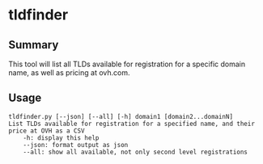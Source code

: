 # tldfinder

## Summary
This tool will list all TLDs available for registration for a specific domain
name, as well as pricing at ovh.com.

## Usage

```
tldfinder.py [--json] [--all] [-h] domain1 [domain2...domainN]
List TLDs available for registration for a specified name, and their price at OVH as a CSV
	-h: display this help
	--json: format output as json
	--all: show all available, not only second level registrations
```
